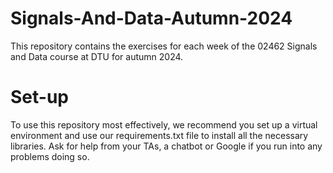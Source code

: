 # Signals-And-Data-Autumn-2024
This repository contains the exercises for each week of the 02462 Signals and Data course at DTU for autumn 2024. 

# Set-up
To use this repository most effectively, we recommend you set up a virtual environment and use our requirements.txt file to install all the necessary libraries. 
Ask for help from your TAs, a chatbot or Google if you run into any problems doing so.
